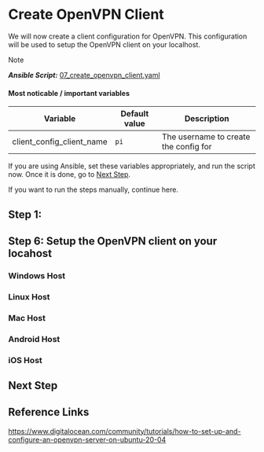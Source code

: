 # Create OpenVPN Client

We will now create a client configuration for OpenVPN. This configuration
will be used to setup the OpenVPN client on your localhost.

> [!NOTE]  
> **_Ansible Script:_** [07_create_openvpn_client.yaml](../07_create_openvpn_client.yaml)

#### Most noticable / important variables

| Variable                  | Default value | Description                           |
| ------------------------- | ------------- | ------------------------------------- |
| client_config_client_name | `pi`          | The username to create the config for |

If you are using Ansible, set these variables appropriately, and run the
script now. Once it is done, go to [Next Step](#next-step).

If you want to run the steps manually, continue here.

## Step 1:

## Step 6: Setup the OpenVPN client on your locahost

### Windows Host

### Linux Host

### Mac Host

### Android Host

### iOS Host

## Next Step

## Reference Links

https://www.digitalocean.com/community/tutorials/how-to-set-up-and-configure-an-openvpn-server-on-ubuntu-20-04
